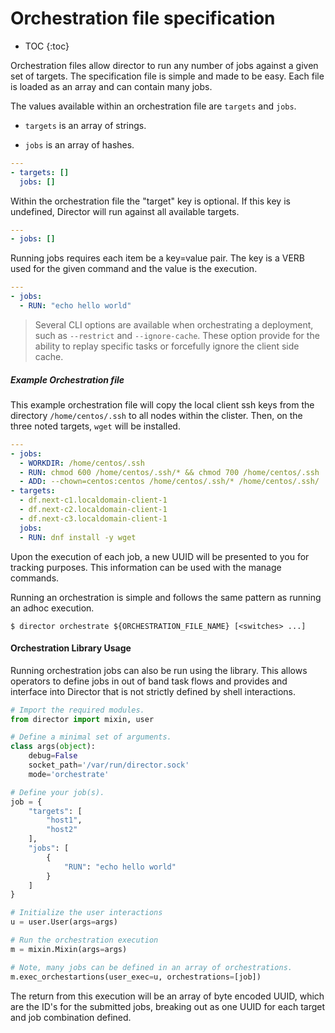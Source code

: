 # Orchestration file specification

* TOC
{:toc}

Orchestration files allow director to run any number of jobs against a given
set of targets. The specification file is simple and made to be easy. Each
file is loaded as an array and can contain many jobs.

The values available within an orchestration file are `targets` and `jobs`.

* `targets` is an array of strings.

* `jobs` is an array of hashes.

``` yaml
---
- targets: []
  jobs: []
```

Within the orchestration file the "target" key is optional. If this key is
undefined, Director will run against all available targets.

``` yaml
---
- jobs: []
```

Running jobs requires each item be a key=value pair. The key is a VERB used for
the given command and the value is the execution.

``` yaml
---
- jobs:
  - RUN: "echo hello world"
```

> Several CLI options are available when orchestrating a deployment, such as
  `--restrict` and `--ignore-cache`. These option provide for the ability to
  replay specific tasks or forcefully ignore the client side cache.

##### Example Orchestration file

This example orchestration file will copy the local client ssh keys from the
directory `/home/centos/.ssh` to all nodes within the clister. Then, on the
three noted targets, `wget` will be installed.

``` yaml
---
- jobs:
  - WORKDIR: /home/centos/.ssh
  - RUN: chmod 600 /home/centos/.ssh/* && chmod 700 /home/centos/.ssh
  - ADD: --chown=centos:centos /home/centos/.ssh/* /home/centos/.ssh/
- targets:
  - df.next-c1.localdomain-client-1
  - df.next-c2.localdomain-client-1
  - df.next-c3.localdomain-client-1
  jobs:
  - RUN: dnf install -y wget
```

Upon the execution of each job, a new UUID will be presented to you for
tracking purposes. This information can be used with the manage commands.

Running an orchestration is simple and follows the same pattern as running an
adhoc execution.

``` shell
$ director orchestrate ${ORCHESTRATION_FILE_NAME} [<switches> ...]
```

#### Orchestration Library Usage

Running orchestration jobs can also be run using the library. This allows
operators to define jobs in out of band task flows and provides and interface
into Director that is not strictly defined by shell interactions.

``` python
# Import the required modules.
from director import mixin, user

# Define a minimal set of arguments.
class args(object):
    debug=False
    socket_path='/var/run/director.sock'
    mode='orchestrate'

# Define your job(s).
job = {
    "targets": [
        "host1",
        "host2"
    ],
    "jobs": [
        {
            "RUN": "echo hello world"
        }
    ]
}

# Initialize the user interactions
u = user.User(args=args)

# Run the orchestration execution
m = mixin.Mixin(args=args)

# Note, many jobs can be defined in an array of orchestrations.
m.exec_orchestartions(user_exec=u, orchestrations=[job])
```

The return from this execution will be an array of byte encoded UUID, which are
the ID's for the submitted jobs, breaking out as one UUID for each target and
job combination defined.
